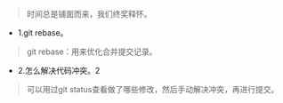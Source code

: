 >时间总是铺面而来，我们终奖释怀。

- 1.git rebase。

>git rebase：用来优化合并提交记录。

- 2.怎么解决代码冲突。2

>可以用过git status查看做了哪些修改，然后手动解决冲突，再进行提交。
